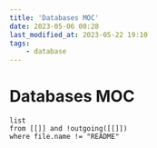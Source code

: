 ```yaml
---
title: 'Databases MOC'
date: 2023-05-06 00:28
last_modified_at: 2023-05-22 19:10
tags:
    - database
---
```


# Databases MOC

```dataview
list
from [[]] and !outgoing([[]])
where file.name != "README"
```
